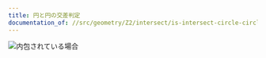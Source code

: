 ```yaml
---
title: 円と円の交差判定
documentation_of: //src/geometry/Z2/intersect/is-intersect-circle-circle.hpp
---
```


![内包されている場合](https://github.com/Luzhiled/comp-library/blob/main/assets/geometry/Z2/intersect/is-intersect-circle-001.png?raw=true)
